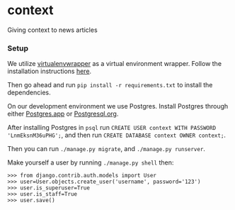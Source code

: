 # context

Giving context to news articles

### Setup

We utilize [virtualenvwrapper](http://virtualenvwrapper.readthedocs.org/en/latest/) as a virtual environment wrapper. Follow the installation instructions [here](http://virtualenvwrapper.readthedocs.org/en/latest/install.html).

Then go ahead and run `pip install -r requirements.txt` to install the dependencies.

On our development environment we use Postgres. Install Postgres through either [Postgres.app](http://postgresapp.com/) or [Postgresql.org](http://www.postgresql.org/download/).

After installing Postgres in `psql` run `CREATE USER context WITH PASSWORD 'LnmEksnM36uPHG';`, and then run `CREATE DATABASE context OWNER context;`.

Then you can run `./manage.py migrate`, and `./manage.py runserver`.

Make yourself a user by running `./manage.py shell` then:

```
>>> from django.contrib.auth.models import User
>>> user=User.objects.create_user('username', password='123')
>>> user.is_superuser=True
>>> user.is_staff=True
>>> user.save()
```
